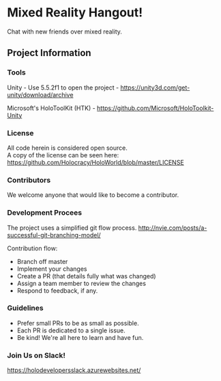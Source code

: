 # Mixed Reality Hangout!
Chat with new friends over mixed reality.

## Project Information

### Tools
Unity - Use 5.5.2f1 to open the project - https://unity3d.com/get-unity/download/archive

Microsoft's HoloToolKit (HTK) - https://github.com/Microsoft/HoloToolkit-Unity

### License
All code herein is considered open source.  
A copy of the license can be seen here: https://github.com/Holocracy/HoloWorld/blob/master/LICENSE

### Contributors
We welcome anyone that would like to become a contributor.

### Development Procees
The project uses a simplified git flow process. http://nvie.com/posts/a-successful-git-branching-model/

Contribution flow:
- Branch off master
- Implement your changes
- Create a PR (that details fully what was changed)
- Assign a team member to review the changes
- Respond to feedback, if any.

### Guidelines

- Prefer small PRs to be as small as possible.
- Each PR is dedicated to a single issue.
- Be kind! We're all here to learn and have fun.

### Join Us on Slack!
https://holodevelopersslack.azurewebsites.net/
